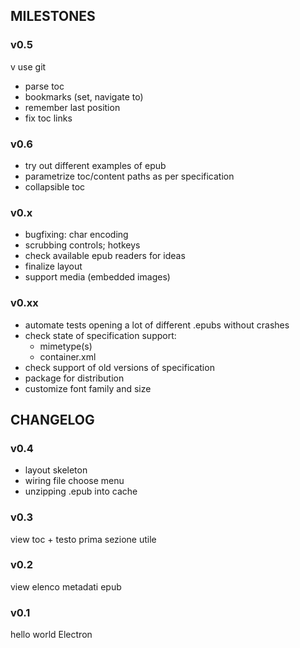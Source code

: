 ## MILESTONES
### v0.5
v use git
- parse toc
- bookmarks (set, navigate to)
- remember last position
- fix toc links

### v0.6
- try out different examples of epub
- parametrize toc/content paths as per specification
- collapsible toc

### v0.x
- bugfixing: char encoding
- scrubbing controls; hotkeys
- check available epub readers for ideas
- finalize layout
- support media (embedded images)

### v0.xx
- automate tests opening a lot of different .epubs without crashes
- check state of specification support:
	- mimetype(s)
	- container.xml
- check support of old versions of specification
- package for distribution
- customize font family and size


## CHANGELOG
### v0.4
- layout skeleton
- wiring file choose menu
- unzipping .epub into cache

### v0.3
view toc + testo prima sezione utile

### v0.2
view elenco metadati epub

### v0.1
hello world Electron

